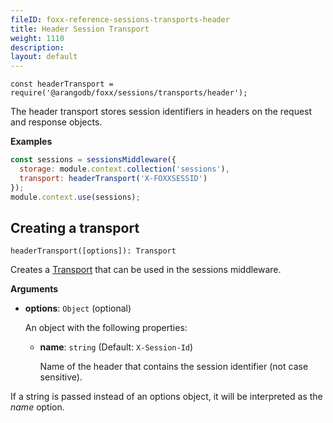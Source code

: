 ```yaml
---
fileID: foxx-reference-sessions-transports-header
title: Header Session Transport
weight: 1110
description: 
layout: default
---
```

`const headerTransport = require('@arangodb/foxx/sessions/transports/header');`

The header transport stores session identifiers in headers on the request
and response objects.

**Examples**

```js
const sessions = sessionsMiddleware({
  storage: module.context.collection('sessions'),
  transport: headerTransport('X-FOXXSESSID')
});
module.context.use(sessions);
```

## Creating a transport

`headerTransport([options]): Transport`

Creates a [Transport]() that can be used in the sessions middleware.

**Arguments**

* **options**: `Object` (optional)

  An object with the following properties:

  * **name**: `string` (Default: `X-Session-Id`)

    Name of the header that contains the session identifier (not case sensitive).

If a string is passed instead of an options object, it will be interpreted
as the *name* option.
